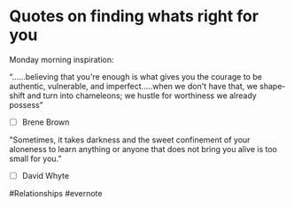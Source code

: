 # Quotes on finding whats right for you

Monday morning inspiration:

“......believing that you're enough is what gives you the courage to be authentic, vulnerable, and imperfect.....when we don't have that, we shape-shift and turn into chameleons; we hustle for worthiness we already possess”

- [ ] Brene Brown

"Sometimes, it takes darkness and the sweet confinement of your aloneness to learn anything or anyone that does not bring you alive is too small for you.”

- [ ] David Whyte

\#Relationships #evernote

